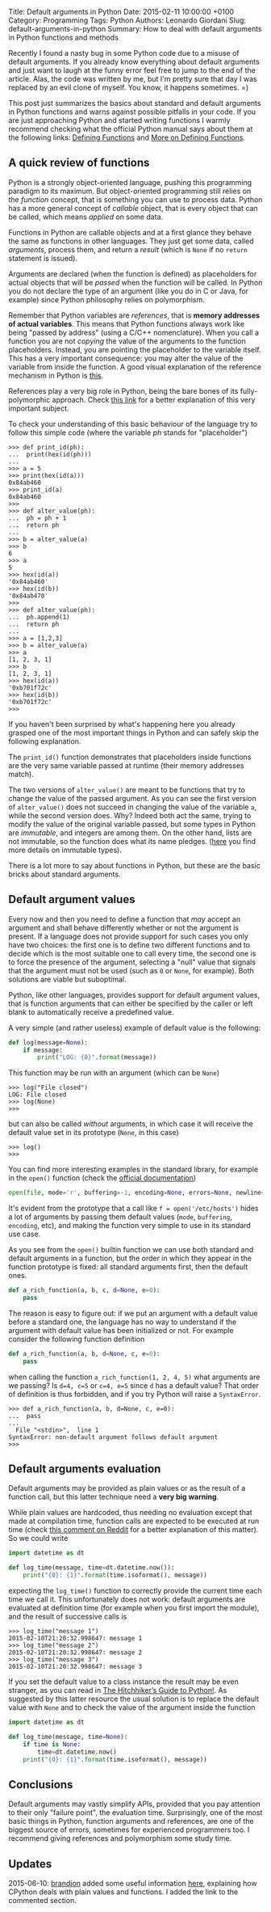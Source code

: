 Title: Default arguments in Python
Date: 2015-02-11 10:00:00 +0100
Category: Programming
Tags: Python
Authors: Leonardo Giordani
Slug: default-arguments-in-python
Summary: How to deal with default arguments in Python functions and methods

Recently I found a nasty bug in some Python code due to a misuse of default arguments. If you already know everything about default arguments and just want to laugh at the funny error feel free to jump to the end of the article. Alas, the code was written by me, but I'm pretty sure that day I was replaced by an evil clone of myself. You know, it happens sometimes. =)

This post just summarizes the basics about standard and default arguments in Python functions and warns against possible pitfalls in your code. If you are just approaching Python and started writing functions I warmly recommend checking what the official Python manual says about them at the following links: [Defining Functions](https://docs.python.org/3/tutorial/controlflow.html#defining-functions) and [More on Defining Functions](https://docs.python.org/3/tutorial/controlflow.html#more-on-defining-functions).

## A quick review of functions

Python is a strongly object-oriented language, pushing this programming paradigm to its maximum. But object-oriented programming still relies on the _function_ concept, that is something you can use to process data. Python has a more general concept of _callable_ object, that is every object that can be called, which means _applied_ on some data.

Functions in Python are callable objects and at a first glance they behave the same as functions in other languages. They just get some data, called _arguments_, process them, and return a _result_ (which is `None` if no `return` statement is issued).

Arguments are declared (when the function is defined) as placeholders for actual objects that will be _passed_ when the function will be called. In Python you do not declare the type of an argument (like you do in C or Java, for example) since Python philosophy relies on polymorphism.

Remember that Python variables are _references_, that is **memory addresses of actual variables**. This means that Python functions always work like being "passed by address" (using a C/C++ nomenclature). When you call a function you are not _copying_ the value of the arguments to the function placeholders. Instead, you are pointing the placeholder to the variable itself. This has a very important consequence: you may alter the value of the variable from inside the function. A good visual explanation of the reference mechanism in Python is [this](http://python.net/~goodger/projects/pycon/2007/idiomatic/handout.html#other-languages-have-variables).

References play a very big role in Python, being the bare bones of its fully-polymorphic approach. Check [this link](/blog/2014/08/21/python-3-oop-part-4-polymorphism) for a better explanation of this very important subject.

To check your understanding of this basic behaviour of the language try to follow this simple code (where the variable _ph_ stands for "placeholder")

``` pycon
>>> def print_id(ph):
...  print(hex(id(ph)))
... 
>>> a = 5
>>> print(hex(id(a)))
0x84ab460
>>> print_id(a)
0x84ab460
>>> 
>>> def alter_value(ph):
...  ph = ph + 1
...  return ph
... 
>>> b = alter_value(a)
>>> b
6
>>> a
5
>>> hex(id(a))
'0x84ab460'
>>> hex(id(b))
'0x84ab470'
>>> 
>>> def alter_value(ph):
...  ph.append(1)
...  return ph
... 
>>> a = [1,2,3]
>>> b = alter_value(a)
>>> a
[1, 2, 3, 1]
>>> b
[1, 2, 3, 1]
>>> hex(id(a))
'0xb701f72c'
>>> hex(id(b))
'0xb701f72c'
>>>
```

If you haven't been surprised by what's happening here you already grasped one of the most important things in Python and can safely skip the following explanation.

The `print_id()` function demonstrates that placeholders inside functions are the very same variable passed at runtime (their memory addresses match).

The two versions of `alter_value()` are meant to be functions that try to change the value of the passed argument. As you can see the first version of `alter_value()` does not succeed in changing the value of the variable `a`, while the second version does. Why? Indeed both act the same, trying to modify the value of the original variable passed, but some types in Python are _immutable_, and integers are among them. On the other hand, lists are not immutable, so the function does what its name pledges. ([here](https://docs.python.org/3.4/reference/datamodel.html) you find more details on immutable types).

There is a lot more to say about functions in Python, but these are the basic bricks about standard arguments.

## Default argument values

Every now and then you need to define a function that _may_ accept an argument and shall behave differently whether or not the argument is present. If a language does not provide support for such cases you only have two choices: the first one is to define two different functions and to decide which is the most suitable one to call every time, the second one is to force the presence of the argument, selecting a "null" value that signals that the argument must not be used (such as `0` or `None`, for example). Both solutions are viable but suboptimal.

Python, like other languages, provides support for default argument values, that is function arguments that can either be specified by the caller or left blank to automatically receive a predefined value.

A very simple (and rather useless) example of default value is the following:

```python
def log(message=None):
    if message:
        print("LOG: {0}".format(message))
```

This function may be run with an argument (which can be `None`)

``` pycon
>>> log("File closed")
LOG: File closed
>>> log(None)
>>>
```

but can also be called _without_ arguments, in which case it will receive the default value set in its prototype (`None`, in this case)

``` pycon
>>> log()
>>> 
```

You can find more interesting examples in the standard library, for example in the `open()` function (check the [official documentation](https://docs.python.org/3.4/library/functions.html#open))

``` python
open(file, mode='r', buffering=-1, encoding=None, errors=None, newline=None, closefd=True, opener=None)
```

It's evident from the prototype that a call like `f = open('/etc/hosts')` hides a lot of arguments by passing them default values (`mode`, `buffering`, `encoding`, etc), and making the function very simple to use in its standard use case.

As you see from the `open()` builtin function we can use both standard and default arguments in a function, but the order in which they appear in the function prototype is fixed: all standard arguments first, then the default ones.

``` python
def a_rich_function(a, b, c, d=None, e=0):
    pass
```

The reason is easy to figure out: if we put an argument with a default value before a standard one, the language has no way to understand if the argument  with default value has been initialized or not. For example consider the following function definition

``` python
def a_rich_function(a, b, d=None, c, e=0):
    pass
```

when calling the function `a_rich_function(1, 2, 4, 5)` what arguments are we passing? Is `d=4, c=5` or `c=4, e=5` since `d` has a default value? That order of definition is thus forbidden, and if you try Python will raise a `SyntaxError`.

``` pycon
>>> def a_rich_function(a, b, d=None, c, e=0):
...  pass
... 
  File "<stdin>",  line 1
SyntaxError: non-default argument follows default argument
>>>
```

## Default arguments evaluation

Default arguments may be provided as plain values or as the result of a function call, but this latter technique need a **very big warning**.

While plain values are hardcoded, thus needing no evaluation except that made at compilation time, function calls are expected to be executed at run time (check [this comment on Reddit](http://www.reddit.com/r/Python/comments/2viygh/default_arguments_in_python/coii8bn?context=3) for a better explanation of this matter). So we could write

``` python
import datetime as dt

def log_time(message, time=dt.datetime.now()):
    print("{0}: {1}".format(time.isoformat(), message))
```

expecting the `log_time()` function to correctly provide the current time each time we call it. This unfortunately does not work: default arguments are evaluated at definition time (for example when you first import the module), and the result of successive calls is

``` pycon
>>> log_time("message 1")
2015-02-10T21:20:32.998647: message 1
>>> log_time("message 2")
2015-02-10T21:20:32.998647: message 2
>>> log_time("message 3")
2015-02-10T21:20:32.998647: message 3
```

If you set the default value to a class instance the result may be even stranger, as you can read in [The Hitchhiker’s Guide to Python!](http://docs.python-guide.org/en/latest/writing/gotchas/). As suggested by this latter resource the usual solution is to replace the default value with `None` and to check the value of the argument inside the function

``` python
import datetime as dt

def log_time(message, time=None):
    if time is None:
        time=dt.datetime.now()
    print("{0}: {1}".format(time.isoformat(), message))
```

## Conclusions

Default arguments may vastly simplify APIs, provided that you pay attention to their only "failure point", the evaluation time. Surprisingly, one of the most basic things in Python, function arguments and references, are one of the biggest source of errors, sometimes for experienced programmers too. I recommend giving references and polymorphism some study time.

## Updates

2015-06-10: [brandjon](http://www.reddit.com/user/brandjon) added some useful information [here](http://www.reddit.com/r/Python/comments/2viygh/default_arguments_in_python/coii8bn?context=3), explaining how CPython deals with plain values and functions. I added the link to the commented section.